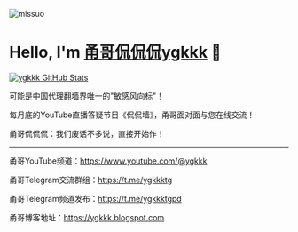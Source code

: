 <p align="left"> <img src="https://komarev.com/ghpvc/?username=yonggekkk&label=Profile%20views&color=0e75b6&style=flat" alt="missuo" /> </p>

<p>
  <h1 style="text-align: left;">
    <b>Hello, I'm <a href="https://www.youtube.com/@ygkkk">甬哥侃侃侃ygkkk</a> 👋</b>
  </h1>
</p>

[![ygkkk GitHub Stats](https://github-readme-stats.zohan.tech/api?username=yonggekkk&show_icons=true&hide=contribs,prs&include_all_commits=true&bg_color=30,fcb590,e46454&title_color=fff&text_color=fff&icon_color=fff)](https://github.com/yonggekkk)

可能是中国代理翻墙界唯一的"敏感风向标"！

每月底的YouTube直播答疑节目《侃侃墙》，甬哥面对面与您在线交流！

甬哥侃侃侃：我们废话不多说，直接开始作！

-------------------------------------------------------

甬哥YouTube频道：https://www.youtube.com/@ygkkk

甬哥Telegram交流群组：https://t.me/ygkkktg

甬哥Telegram频道发布：https://t.me/ygkkktgpd

甬哥博客地址：https://ygkkk.blogspot.com


